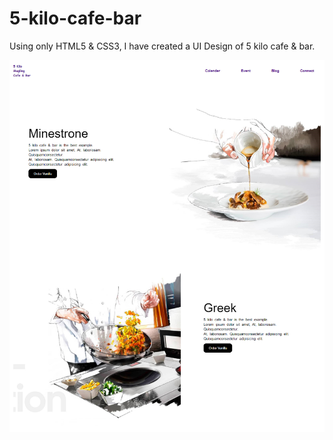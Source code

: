 # 5-kilo-cafe-bar
Using only HTML5 &amp; CSS3, I have created a UI Design of 5 kilo cafe &amp; bar.

![](./assests/images/5kilocb.png)
